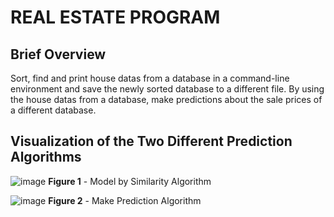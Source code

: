 # REAL ESTATE PROGRAM

## Brief Overview

Sort, find and print house datas from a database in a command-line environment and save the newly sorted database to a different file. By using the house datas from a database, make predictions about the sale prices of a different database.

## Visualization of the Two Different Prediction Algorithms

![image](https://user-images.githubusercontent.com/71847378/122611064-58921e00-d089-11eb-9cce-c48f3c609cfa.png)
**Figure 1** - Model by Similarity Algorithm

![image](https://user-images.githubusercontent.com/71847378/122611223-9db65000-d089-11eb-88c8-3d6022197348.png)
**Figure 2** - Make Prediction Algorithm

